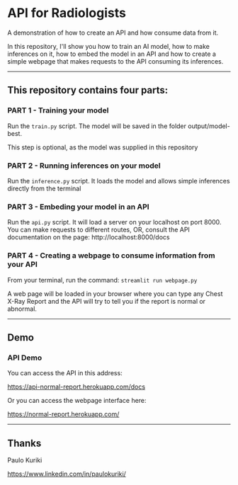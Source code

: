 # API for Radiologists

A demonstration of how to create an API and how consume data from it.

In this repository, I'll show you how to train an AI model, how to make inferences on it, how to embed the model in an 
API and how to create a simple webpage that makes requests to the API consuming its inferences.

***

## This repository contains four parts:

### PART 1 - Training your model

Run the `train.py` script. The model will be saved in the folder output/model-best.

This step is optional, as the model was supplied in this repository

### PART 2 - Running inferences on your model

Run the `inference.py` script. It loads the model and allows simple inferences directly from the terminal

### PART 3 - Embeding your model in an API

Run the `api.py` script. It will load a server on your localhost on port 8000. You can make requests to different routes, 
OR, consult the API documentation on the page: http://localhost:8000/docs

### PART 4 - Creating a webpage to consume information from your API

From your terminal, run the command: `streamlit run webpage.py`

A web page will be loaded in your browser where you can type any Chest X-Ray Report and the API will try to tell you if the
report is normal or abnormal.

***

## Demo

### API Demo

You can access the API in this address:

https://api-normal-report.herokuapp.com/docs


Or you can access the webpage interface here:

https://normal-report.herokuapp.com/

***

## Thanks
Paulo Kuriki

https://www.linkedin.com/in/paulokuriki/

